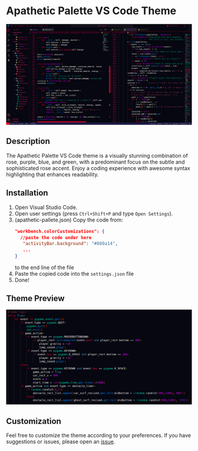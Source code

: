 # Apathetic Palette VS Code Theme

![Theme Preview](previews/theme-color.png)

## Description

The Apathetic Palette VS Code theme is a visually stunning combination of rose, purple, blue, and green, with a predominant focus on the subtle and sophisticated rose accent. Enjoy a coding experience with awesome syntax highlighting that enhances readability.

## Installation

1. Open Visual Studio Code.
2. Open user settings (press `Ctrl+Shift+P` and type `Open Settings`).
3. (apathetic-pallete.json) Copy the code from:
   ```json
   "workbench.colorCustomizations": {
     //paste the code under here
      "activityBar.background": "#080a14",
      ...
   }
   ```
   to the end line of the file
4. Paste the copied code into the `settings.json` file
5. Done!

## Theme Preview

![Code Sample](previews/code-sample.png)

## Customization

Feel free to customize the theme according to your preferences. If you have suggestions or issues, please open an [issue](https://github.com/ApatheticDamn/apathetic-vs-code-theme/issues).
